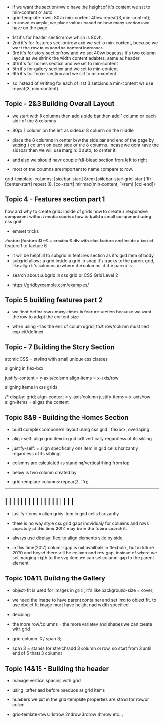 - if we want the section/row o have the height of it's content we set to min-content or auto
- grid-template-rows: 80vh min-content 40vw repeat(3, min-content);
- in above example, we place values based on how many sections we have on the page 
* 1st it's for header section/row which is 80vh .
* 2nd it's for features scetion/row and we set to min-content, because we want the row to expand as content increases.
* 3rd it's for story section/row and we set 40vw beacuse it's two column layout as we shrink the width content adabtes, same as header
* 4th it's for homes section and we set to min-content 
* 5th it's for gallery section and we set to min-content 
* 6th it's for footer section and we set to min-content 
- so instead of writitng for each of last 3 setcions a min-content we use repeat(3, min-content).


## Topic - 2&3 Building Overall Layout

- we start  with 8 columns then add a side bar then add 1 column on each side of the 8 columns
- 80px 1 column on the left as sidebar 8 column on the middle
- place the 8 columns in center b/w the side bar and end of the page by adding 1 column on each side of the 8 columns. incase we dont have the sidebar then we will use margin: 0 auto; to center it.
- and also we should have couple full-blead section from left to right

- most of the columns are important to name compare to row.


grid-template-columns: [sidebar-start] 8rem [sidebar-start grid-start] 1fr 
[center-start] repeat (8, [col-start] minmax(min-content, 14rem) [col-end])

## Topic 4 -  Features section part 1

how and why to create grids inside of grids 
how to create a responsive component without media queries
how to build a small component using css grid

* emmet tricks

.feature{feature $}*6 = creates 6 div with clas feature and inside a text of
feature 1 to faeture 6

- it will be helpfull to subgrid in features section as it's grid item of body
- subgrid allows a grid inside a grid to snap it's tracks to the parent grid,
 like align it's columns to where the columns of the parent is
 * search about subgrid in css grid or CSS Grid Level 2 
- https://gridbyexample.com/examples/

## Topic 5 building features part 2

- we dont define rows many-times in fearure section because we want the row to adapt the content size

- when using -1 as the end of column/grid, that row/column must bed explicit/defined

## Topic - 7 Building the Story Section 

atomic CSS = styling with small unique css classes

aligning in flex-box

justify-content = y-axis/column
align-items = x-axis/row

aligning items in css grids

/*
display: grid;
align-content = y-axis/column
justify-items = x-axis/row
align-items  = aligns the content

## Topic  8&9 - Building the Homes Section

- build  complex componetn layout using css grid , flexbox, overlaping

- align-self: align grid item in grid cell vertically regardless of its sibling
- justify-self: = align specifically one item in grid cells horizantly regardless of its siblings


- columns are calculated as standing/vertical thing from top

- below is two column created by 
 * grid-template-columns: repeat(2, 1fr);

-----------------
|	    |		|
|	    |		|
|	    |		|
|	    |		|
|	    |		|
|	    |		|
-----------------


- justify-items = align grids item  in grid cells horizantly 

- there is no way style css grid gaps indvidualy for columns and rows seprately at this time 2017. may be in the future search it.
- always use display: flex; to align elements side by side
- in this time(2017) column-gap is not availbale in flexbobx, but in future 2020 and beyod there will be column and row gap, instead of where we set marging-rigth to the svg item we can set column-gap to the parent element

## Topic 10&11. Building the Gallery 

- object-fit  is used for images in grid , it's like background-size = cover; 
- we  need the image to have parent container and set img to object fit, to use obejct fit image must have height nad width specified

- deciding 
- the more row/columns = the more variatey and shapes we can create with grid

- grid-column: 3 / span 3;
- span 3 = stands for stretch/add 3 column or row, so start from 3 until end of 5 thats 3 columns

## Topic 14&15 - Building the header

- manage vertical spacing with grid
- using ::after and before pseduos as grid items

- numbers we put in the grid-template properties are stand for row/or colum 
- grid-temlate-rows: 1strow 2ndrow 3rdrow 4throw etc..;


